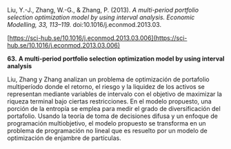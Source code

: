 Liu, Y.-J., Zhang, W.-G., & Zhang, P. (2013). _A multi-period portfolio selection optimization model by using interval analysis._ _Economic Modelling, 33, 113–119._ doi:10.1016/j.econmod.2013.03.

[https://sci-hub.se/10.1016/j.econmod.2013.03.006](https://sci-hub.se/10.1016/j.econmod.2013.03.006)

**63.** **A multi-period portfolio selection optimization model by using interval analysis**

Liu, Zhang y Zhang analizan un problema de optimización de portafolio multiperíodo donde el retorno, el riesgo y la liquidez de los activos se representan mediante variables de intervalo con el objetivo de maximizar la riqueza terminal bajo ciertas restricciones. En el modelo propuesto, una porción de la entropía se emplea para medir el grado de diversificación del portafolio. Usando la teoría de toma de decisiones difusa y un enfoque de programación multiobjetivo, el modelo propuesto se transforma en un problema de programación no lineal que es resuelto por un modelo de optimización de enjambre de partículas.
